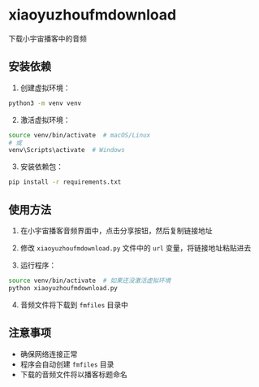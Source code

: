 # xiaoyuzhoufmdownload
下载小宇宙播客中的音频

## 安装依赖

1. 创建虚拟环境：
```bash
python3 -m venv venv
```

2. 激活虚拟环境：
```bash
source venv/bin/activate  # macOS/Linux
# 或
venv\Scripts\activate  # Windows
```

3. 安装依赖包：
```bash
pip install -r requirements.txt
```

## 使用方法

1. 在小宇宙播客音频界面中，点击分享按钮，然后复制链接地址

2. 修改 `xiaoyuzhoufmdownload.py` 文件中的 `url` 变量，将链接地址粘贴进去

3. 运行程序：
```bash
source venv/bin/activate  # 如果还没激活虚拟环境
python xiaoyuzhoufmdownload.py
```

4. 音频文件将下载到 `fmfiles` 目录中

## 注意事项

- 确保网络连接正常
- 程序会自动创建 `fmfiles` 目录
- 下载的音频文件将以播客标题命名

